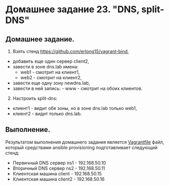 # Домашнее задание 23. "DNS, split-DNS"

## Домашнее задание.

1. Взять стенд https://github.com/erlong15/vagrant-bind,
- добавить еще один сервер client2,
- завести в зоне dns.lab имена:
  - web1 - смотрит на клиент1,
  - web2 - смотрит на клиент2,
- завести еще одну зону newdns.lab,
- завести в ней запись:
        - www - смотрит на обоих клиентов.
2. Настроить split-dns:
- клиент1 - видит обе зоны, но в зоне dns.lab только web1,
- клиент2 - видит только dns.lab.


## Выполнение.

Результатом выполнения домашнего задания является [Vagrantfile](Vagrantfile) файл, который средствами ansible provisioning подготавливает следующий стенд:
-    Первичный DNS сервер ns1 - 192.168.50.10
-    Вторичный DNS сервер ns2 - 192.168.50.11
-    Клиентская машина client - 192.168.50.15
-    Клиентская машина client2 - 192.168.50.16

